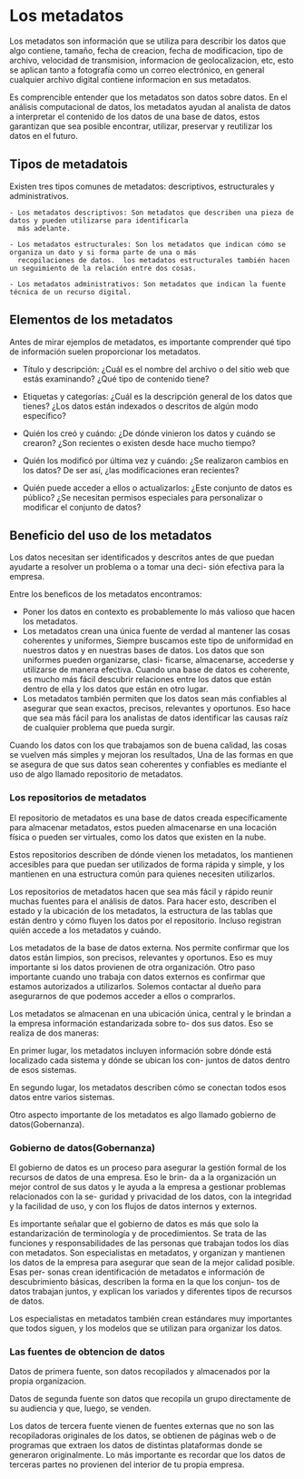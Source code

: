 # Los metadatos

Los metadatos son información que se utiliza para describir los datos que algo contiene, tamaño, fecha de creacion, fecha
de modificacion, tipo de archivo, velocidad de transmision, informacion de geolocalizacion, etc, esto se aplican tanto a
fotografía como un correo electrónico, en general cualquier archivo digital contiene informacion en sus metadatos.

Es comprencible entender que los metadatos son datos sobre datos. En el análisis computacional de datos, los metadatos
ayudan al analista de datos a interpretar el contenido de los datos de una base de datos, estos  garantizan que sea posible
encontrar, utilizar, preservar y reutilizar los datos en el futuro.

## Tipos de metadatois

Existen tres tipos comunes de metadatos: descriptivos, estructurales y administrativos.

    - Los metadatos descriptivos: Son metadatos que describen una pieza de datos y pueden utilizarse para identificarla
      más adelante.
    
    - Los metadatos estructurales: Son los metadatos que indican cómo se organiza un dato y si forma parte de una o más
      recopilaciones de datos.  los metadatos estructurales también hacen un seguimiento de la relación entre dos cosas.

    - Los metadatos administrativos: Son metadatos que indican la fuente técnica de un recurso digital.

## Elementos de los metadatos

Antes de mirar ejemplos de metadatos, es importante comprender qué tipo de información suelen proporcionar los metadatos.

- Título y descripción: ¿Cuál es el nombre del archivo o del sitio web que estás examinando? ¿Qué tipo de contenido tiene?

- Etiquetas y categorías: ¿Cuál es la descripción general de los datos que tienes? ¿Los datos están indexados o descritos
  de algún modo específico?

- Quién los creó y cuándo: ¿De dónde vinieron los datos y cuándo se crearon? ¿Son recientes o existen desde hace mucho
  tiempo?

- Quién los modificó por última vez y cuándo: ¿Se realizaron cambios en los datos?  De ser así, ¿las modificaciones eran
  recientes?

- Quién puede acceder a ellos o actualizarlos: ¿Este conjunto de datos es público? ¿Se necesitan permisos especiales para
  personalizar o modificar el conjunto de datos?

## Beneficio del uso de los metadatos

Los datos necesitan ser identificados y descritos antes de que puedan ayudarte a resolver un problema o a tomar una deci-
sión efectiva para la empresa.

Entre los beneficos de los metadatos encontramos:

- Poner los datos en contexto es probablemente lo más valioso que hacen los metadatos.
- Los metadatos crean una única fuente de verdad al mantener las cosas coherentes y uniformes, Siempre buscamos este tipo
  de uniformidad en nuestros datos y en nuestras bases de datos. Los datos que son uniformes pueden organizarse, clasi-
  ficarse, almacenarse, accederse y utilizarse de manera efectiva. Cuando una base de datos es coherente, es mucho más
  fácil descubrir relaciones entre los datos que están dentro de ella y los datos que están en otro lugar.
- Los metadatos también permiten que los datos sean más confiables al asegurar que sean exactos, precisos, relevantes y
  oportunos. Eso hace que sea más fácil para los analistas de datos identificar las causas raíz de cualquier problema que
  pueda surgir.

Cuando los datos con los que trabajamos son de buena calidad, las cosas se vuelven más simples y mejoran los resultados,
Una de las formas en que se asegura de que sus datos sean coherentes y confiables es mediante el uso de algo llamado
repositorio de metadatos.

### Los repositorios de metadatos

El repositorio de metadatos es una base de datos creada específicamente para almacenar metadatos, estos pueden almacenarse
en una locación física o pueden ser virtuales, como los datos que existen en la nube.

Estos repositorios describen de dónde vienen los metadatos, los mantienen accesibles para que puedan ser utilizados de
forma rápida y simple, y los mantienen en una estructura común para quienes necesiten utilizarlos.

Los repositorios de metadatos hacen que sea más fácil y rápido reunir muchas fuentes para el análisis de datos. Para hacer
esto, describen el estado y la ubicación de los metadatos, la estructura de las tablas que están dentro y cómo fluyen los
datos por el repositorio. Incluso registran quién accede a los metadatos y cuándo.

Los metadatos de la base de datos externa. Nos permite confirmar que los datos están limpios, son precisos, relevantes y
oportunos. Eso es muy importante si los datos provienen de otra organización. Otro paso importante cuando uno trabaja con
datos externos es confirmar que estamos autorizados a utilizarlos. Solemos contactar al dueño para asegurarnos de que
podemos acceder a ellos o comprarlos.

Los metadatos se almacenan en una ubicación única, central y le brindan a la empresa información estandarizada sobre to-
dos sus datos. Eso se realiza de dos maneras:

En primer lugar, los metadatos incluyen información sobre dónde está localizado cada sistema y dónde se ubican los con-
juntos de datos dentro de esos sistemas.

En segundo lugar, los metadatos describen cómo se conectan todos esos datos entre varios sistemas.

Otro aspecto importante de los metadatos es algo llamado gobierno de datos(Gobernanza).

### Gobierno de datos(Gobernanza)

El gobierno de datos es un proceso para asegurar la gestión formal de los recursos de datos de una empresa. Eso le brin-
da a la organización un mejor control de sus datos y le ayuda a la empresa a gestionar problemas relacionados con la se-
guridad y privacidad de los datos, con la integridad y la facilidad de uso, y con los flujos de datos internos y externos.

Es importante señalar que el gobierno de datos es más que solo la estandarización de terminología y de procedimientos. Se
trata de las funciones y responsabilidades de las personas que trabajan todos los días con metadatos. Son especialistas en
metadatos, y organizan y mantienen los datos de la empresa para asegurar que sean de la mejor calidad posible. Esas per-
sonas crean identificación de metadatos e información de descubrimiento básicas, describen la forma en la que los conjun-
tos de datos trabajan juntos, y explican los variados y diferentes tipos de recursos de datos.

Los especialistas en metadatos también crean estándares muy importantes que todos siguen, y los modelos que se utilizan
para organizar los datos.

### Las fuentes de obtencion de datos

Datos de primera fuente, son datos recopilados y almacenados por la propia organizacion.

Datos de segunda fuente son datos que recopila un grupo directamente de su audiencia y que, luego, se venden.

Los datos de tercera fuente vienen de fuentes externas que no son las recopiladoras originales de los datos, se  obtienen
de páginas web o de programas que extraen los datos de distintas plataformas donde se generaron originalmente. Lo más
importante es recordar que los datos de terceras partes no provienen del interior de tu propia empresa.
